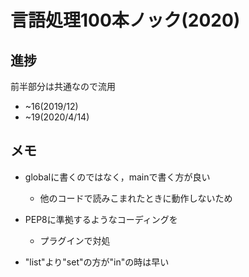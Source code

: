 # 言語処理100本ノック(2020)

## 進捗
前半部分は共通なので流用
- ~16(2019/12)
- ~19(2020/4/14)

## メモ
 - globalに書くのではなく，mainで書く方が良い
    - 他のコードで読みこまれたときに動作しないため
 - PEP8に準拠するようなコーディングを
    - プラグインで対処

 - "list"より"set"の方が"in"の時は早い

 
